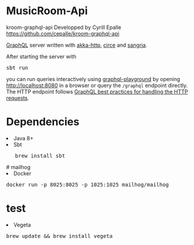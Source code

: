 # MusicRoom-Api

kroom-graphql-api Developped by Cyrill Epalle https://github.com/cepalle/kroom-graphql-api

<a href="https://graphql.org" rel="nofollow">GraphQL</a> server written with <a href="https://github.com/akka/akka-http">akka-http</a>, <a href="https://github.com/circe/circe">circe</a> and <a href="https://github.com/sangria-graphql/sangria">sangria</a>.

After starting the server with

<pre>sbt run</pre>

<p>you can run queries interactively using <a href="https://github.com/prisma/graphql-playground">graphql-playground</a> by opening <a href="http://localhost:8080" rel="nofollow">http://localhost:8080</a> in a browser or query the <code>/graphql</code> endpoint directly. The HTTP endpoint follows <a href="http://graphql.org/learn/serving-over-http/#http-methods-headers-and-body" rel="nofollow">GraphQL best practices for handling the HTTP requests</a>.</p>


# Dependencies

<li>Java 8+</li>

<li>Sbt</li>
<ul>
<pre>brew install sbt</pre>
</ul>
# mailhog

<li>Docker</li>

<pre>docker run -p 8025:8025 -p 1025:1025 mailhog/mailhog</pre>

# test

<li>Vegeta</li>

<pre>brew update && brew install vegeta</pre>
